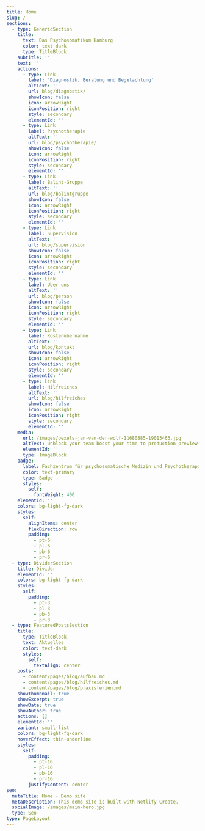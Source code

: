 ```yaml
---
title: Home
slug: /
sections:
  - type: GenericSection
    title:
      text: Das Psychosomatikum Hamburg
      color: text-dark
      type: TitleBlock
    subtitle: ''
    text: ''
    actions:
      - type: Link
        label: 'Diagnostik, Beratung und Begutachtung'
        altText: ''
        url: blog/diagnostik/
        showIcon: false
        icon: arrowRight
        iconPosition: right
        style: secondary
        elementId: ''
      - type: Link
        label: Psychotherapie
        altText: ''
        url: blog/psychotherapie/
        showIcon: false
        icon: arrowRight
        iconPosition: right
        style: secondary
        elementId: ''
      - type: Link
        label: Balint-Gruppe
        altText: ''
        url: blog/balintgruppe
        showIcon: false
        icon: arrowRight
        iconPosition: right
        style: secondary
        elementId: ''
      - type: Link
        label: Supervision
        altText: ''
        url: blog/supervision
        showIcon: false
        icon: arrowRight
        iconPosition: right
        style: secondary
        elementId: ''
      - type: Link
        label: Über uns
        altText: ''
        url: blog/person
        showIcon: false
        icon: arrowRight
        iconPosition: right
        style: secondary
        elementId: ''
      - type: Link
        label: Kostenübernahme
        altText: ''
        url: blog/kontakt
        showIcon: false
        icon: arrowRight
        iconPosition: right
        style: secondary
        elementId: ''
      - type: Link
        label: Hilfreiches
        altText: ''
        url: blog/hilfreiches
        showIcon: false
        icon: arrowRight
        iconPosition: right
        style: secondary
        elementId: ''
    media:
      url: /images/pexels-jan-van-der-wolf-11680885-19013463.jpg
      altText: Unblock your team boost your time to production preview
      elementId: ''
      type: ImageBlock
    badge:
      label: Fachzentrum für psychosomatische Medizin und Psychotherapie
      color: text-primary
      type: Badge
      styles:
        self:
          fontWeight: 400
    elementId: ''
    colors: bg-light-fg-dark
    styles:
      self:
        alignItems: center
        flexDirection: row
        padding:
          - pt-6
          - pl-6
          - pb-6
          - pr-6
  - type: DividerSection
    title: Divider
    elementId: ''
    colors: bg-light-fg-dark
    styles:
      self:
        padding:
          - pt-3
          - pl-3
          - pb-3
          - pr-3
  - type: FeaturedPostsSection
    title:
      type: TitleBlock
      text: Aktuelles
      color: text-dark
      styles:
        self:
          textAlign: center
    posts:
      - content/pages/blog/aufbau.md
      - content/pages/blog/hilfreiches.md
      - content/pages/blog/praxisferien.md
    showThumbnail: true
    showExcerpt: true
    showDate: true
    showAuthor: true
    actions: []
    elementId: ''
    variant: small-list
    colors: bg-light-fg-dark
    hoverEffect: thin-underline
    styles:
      self:
        padding:
          - pt-16
          - pl-16
          - pb-16
          - pr-16
        justifyContent: center
seo:
  metaTitle: Home - Demo site
  metaDescription: This demo site is built with Netlify Create.
  socialImage: /images/main-hero.jpg
  type: Seo
type: PageLayout
---
```


